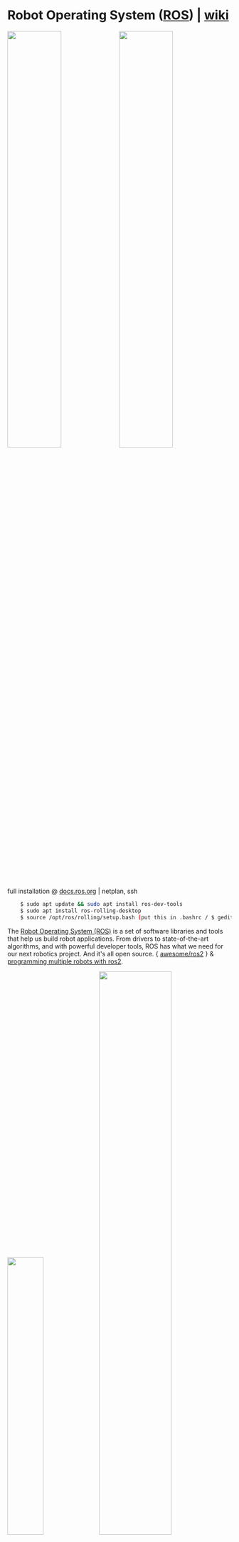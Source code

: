 # Robot Operating System ([ROS](https://www.ros.org/)) | [wiki](https://en.wikipedia.org/wiki/Robot_Operating_System)

<img src="../img/ros.png" width=49%><a> </a><img src="../img/rosindustrial.png" width=49%>

full installation @ [docs.ros.org](https://docs.ros.org/en/rolling/Installation/Ubuntu-Install-Debians.html) | netplan, ssh

```bash
    $ sudo apt update && sudo apt install ros-dev-tools
    $ sudo apt install ros-rolling-desktop
    $ source /opt/ros/rolling/setup.bash (put this in .bashrc / $ gedit ~/.bashrc)
```

The [Robot Operating System (ROS)](https://www.ros.org/) is a set of software libraries and tools that help us build robot applications. From drivers to state-of-the-art algorithms, and with powerful developer tools, ROS has what we need for our next robotics project. And it's all open source. { [awesome/ros2](https://fkromer.github.io/awesome-ros2/) } & [programming multiple robots with ros2](https://osrf.github.io/ros2multirobotbook/intro.html).

<img src="../img/rosdf.png" width=40%><a> </a><img src="../img/rrdd.png" width=57%>

#####  [ROS Framework Overview](https://youtu.be/7TVWlADXwRw) | [ROS 2 : Rolling Ridley](https://docs.ros.org/en/rolling/index.html) | [github/ros2](https://github.com/ros2) | [ETH Z : Programming for Robotics - ROS](https://rsl.ethz.ch/education-students/lectures/ros.html) | [ubuntu/what is ros?](https://ubuntu.com/robotics/what-is-ros) | [ROSCON](https://roscon.ros.org/) | [ROS2 Humble Crash course](https://youtu.be/Gg25GfA456o) | [turtlebot-4](https://youtu.be/T3if0aPj0Eo) | [Building a Legged Robot with ROS (Péter Fankhauser)](https://youtu.be/5BkoGug8HhE) | [@jamesbruton](https://www.youtube.com/@jamesbruton/playlists) | [mini-pupper](https://github.com/mangdangroboticsclub/QuadrupedRobot/tree/mini_pupper)

<img src="./img/ros.gif" width=98%>

ROS processes are represented as nodes in a graph structure, connected by edges called topics. ROS nodes can pass messages to one another through topics, make service calls to other nodes, provide a service for other nodes, or set or retrieve shared data from a communal database called the parameter server. A process called the ROS Master makes all of this possible by registering nodes to itself, setting up node-to-node communication for topics, and controlling parameter server updates. Messages and service calls do not pass through the master, rather the master sets up peer-to-peer communication between all node processes after they register themselves with the master. This decentralized architecture lends itself well to robots, which often consist of a subset of networked computer hardware, and may communicate with off-board computers for heavy computing or commands. List of ROS [tools](https://en.wikipedia.org/wiki/Robot_Operating_System#Tools), [versions and releases](https://en.wikipedia.org/wiki/Robot_Operating_System#Versions_and_releases) and [configuring your ros2 environment](https://docs.ros.org/en/crystal/Tutorials/Configuring-ROS2-Environment.html).

```bash
    $ ros2 run demo_nodes_cpp talker  ( $ ros2 run package_module nodename )
    $ ros2 run demo_nodes_cpp listener
    $ rqt_graph
    $ ros2 run turtlesim turtlesim_node
    $ ros2 run turtlesim turtle_teleop_key (listen to keystrokes)
```

```bash
    $ ros2 topic list
    $ ros2 node list
    $ ros2 run rplidar_ros rplidar_node
    $ ros2 service list
    $ ros2 service call /stop_motor
    $ ros2 service call /stop_motor std_srvs/srv/Empty
```

ros2 workspace:
```bash
          $ sudo apt install python3-colcon-common-extensions
          $ cd /usr/share/colcon_argcomplete/hook/
          $ gedit ~/.bashrc ( source /usr/share/colcon_argcomplete/hook/)
          $ mkdir ros2_ws > $ cd ros2_ws
          $ mkdir src 
(ros2_ws) $ colcon build > $ ls
          $ gedit ~/.bashrc ( source ~/ros2_ws/install/setup.bash )
```

ros2 parameters and remapping:
```bash
    $ ros2 run rplidar_ros rplidar_node --ros-args -p serial_ports:=/dev/ttyUSB0 -r scan:=scan_1
    $ ros2 run rplidar_ros rplidar_node --ros-args -p serial_ports:=/dev/ttyUSB1 -r __ns:=/scanner2
```
`parameters` (-p) are a way to change the behaviour of ros nodes and `remapping` (-r) is similar to reconfiguring of nodes to publish and subscribe to correct nodes. Use `--ros-args` for ros2 parameters and remapping and `__ns` to change namespace.

ros2 launch files make everything simple in one go ` $ ros2 launch testlaunch.py`.

go to 'ros2_ws' and build the package (forming the workspace):

```bash
 $ mkdir -p dev_ws/src 
 $ cd dev_ws/
 $ colcon build --symlink-install
 $ ls
```
We will see that colcon has built `build`, `install`, `log`,  `src` in teh current directory. Packages live inside the `src` directory.

ros2 application (create packages in src):

```bash
 $ ros2 pkg create my_robot_controller  --build-type ament_
 $ ros2 pkg create my_robot_controller  --build-type ament_cmake my_package 
 $ ros2 pkg create my_robot_controller  --build-type ament_python --dependencies rclpy
 $ ls (rclpy in the py package for ros2)
```
'colcon' is the [build tool](https://design.ros2.org/articles/build_tool.html) and 'ament' is the build system. We can have multiple nodes in a package and packages can be dependent on each other. In the package folder > 'package.xml' for meta information. The flag `ament_cmake` is for cpp projects and ros2 will create directories and files: `inlcude`, `src`, `CMakelists.txt`, `package.xml`. Inlcude a new directory `launch` inside the packagename and create the `talker.py`  & `lister.py`.

Reflect the changes in `CMakelists.txt`;

```cpp
    install (DIRECTORY launch
        DESTINATION /share${PROJECT_NAME}
    ) 
```

This will tell colcon on how to install the `launch` directory. The `package.xml` file tells us about dependencies on other packages. Inside the package directory do ` $ git init` to start syncing code with git version control. To run package ` $ ros2 launch my_package talker.py`.


python features and packages: 

```bash
 $ cd packagename
 $ touch feature.py > $ chmod +x feature.py 
```
feature.py:

```python
# /usr/bin/env python3
import rclpy
from rclpy.node import Node

class MyNode(Node):
    def __init__(self):
        super().__init__('first_node') #name of node
        self.get_logger().info('Hello from ROS 2')

def main(args=None):
    rclpy.init(args=args) #initialize ros2 communication
    node = MyNode() #create node
    rclpy.spin(node) #run node indef until killed
    rclpy.shutdown()

if __name__ == '__main__':
    main()
```

Add in `setup.py` of the package to run ros function from terminal. After adding do `$ colcon build ` > `$ source ~/.bashrc` > `$ ros2 run packagename`:

```python
.
.
    entry_points=[
        'console_scripts': [
            "test_node = packagename.nodename:functionname"
        ],
    ]
```

`$ ros2 run packagename` will give us option to run `test_node` :  `$ ros2 run packagename test_node`. For CI/CD of py scripts do :  `$ colcon build --symlink-install` > ` $ source ~/.bashrc `.

```python
class MyNode(Node):
    def __init__(self):
        super().__init__("first_node")
        self.counter_ = 0
        self.create_timer(1.0, self.timer_callback) # every 1 sec prints "Hello"

    def timer_callback(self):
        self.get_logger().info("Hello" + str(self.counter_))
        self.counter_ += 1
```
`$ ros2 node list` > `$ ros2 node info /first_node`  to list all nodes and introspect.

topics: `$ rqt_graph` > `$ ros2 topic list` > `$ ros2 topic info /chatter` > `$ ros2 interface show std_msgs/msg/String`.

`$ ros2 topic echo /chatter` ( it creates a subscriber node ).

ros2 publisher in python node: ` $ touch tele.py `:

```python
    
    import rclpy
    from rclpy.node import Node
    from geometry_msgs.msg import Twist

    class DrawCircleNode(Node):
        def __init__(self):
            super().__init__("draw circle")
            self.cmd_vel_pub_ = self.create_publisher(Twist, '/turtle1/cmd_vel', 10)
            self.timer = self.create_timer(0.5, self.send_velocity_command)
            self.get_logger().info("circle node has been started")

        def send_velocity_command(self):
            msg = Twist()
            msg.linear.x = 2.0
            msg.angular.z = 1.0
            self.cmd_vel_pub.publish(msg)

    def main(args=None):
        rclpy.init(args=args)
        node = DrawCircleNode()
        rclpy.spin(node)
        rclpy.shutdown()

. #in setup.py
.
.
    entry_points=[
        'console_scripts': [
            "draw_circle = packagename.filename:main"
        ],
    ]
```

In `package.xml` add `<depend>geometry_msgs</depend>`, `<depend>turtlesim</depend>`. Check data type with : ` $ros2 topic info /turtle1/cmd_vel`.

ROS 2 Subscriber: ` $ ros2 topic info /turtle1/pose ` > ` $ ros2 interface show turtlesim/msg/Pose ` > ` $  touch pose_subscriber.py`  

```python
    import rclpy
    from rclpy.node import Node
    from turtlesim.msg import Pose

    class PoseSubscriberNode(Node):
        def __init__(self):
            super.__init__("pose_subscriber")
            self.pose_subscriber_ = self.create_subscription(Pose, "/turtle1/pose", self.pose_callback, 10)
        def pose_callback(self, msg: Pose):
            self.get_logger().info(str(msg))

    def main(args=None):
        rclpy.init(args=args)
        node = PoseSubscriberNode()
        rclpy.spin(node)
        rclpy.shutdown()
```

ros2 service : ` $ ros2 service list` > ` $ ros2 run demo_nodes_cpp add_two_ints_server ` > ` $ ros2 service` > ` $ ros2 service type /add_two_ints`.

example service call : ` $ ros2 service call /add_two_ints example_interfaces/srv/AddTwoInts "{'a' : 2,'b' : 5}" `.

Quality of Service (QoS) : QoS helps to set standard configurations in ros2.

```bash
    $ ros2 topic pub /test std_msgs/msg/Int32 "data: 42" --qos-reliability "best_effort"
    $ ros2 topic echo /test  --qos-reliability "best_effort"
```

### The ROS Transform System (TF): Coordinate Transforms

Broadcasting Static Transforms: 
```bash
    $ ros2 run tf2_ros static_transform_publisher x y z yaw pitch roll parent_frame child_frame 
    $ ros2 run tf2_ros static_transform_publisher 1 0 0 0 0 0 robot_1 robot_2
    $ ros2 run tf2_ros static_transform_publisher 2 1 0 0.785 0 0 world robot_1
    $ ros2 run rviz2 rviz2
```

Broadcasting Dynamic Transforms: 
```bash
    $ sudo apt install ros-foxy-xacro ros-foxy-joint-state-publisher-gui
```
[Coordinate Transformations - How robots move through space](https://youtu.be/NGPn9nvLPmg?si=3D_Sic5L27AXIXE_)

URDF file (parameters, robot decription) → robot_state_publisher → [ /tf_static ] (fixed joint transforms), [ /tf ] (Non-fixed joint transforms), [/robot_description] (Copy of URDF).

Instead of having to broadcast whole transforms, all we need to do is publish [/joint_states] → [/robot_state_publisher]. [/simulated_actuator_feedback] → [/joint_states]. Guide: Install ros2 in [vm](https://youtu.be/kjFoWj0GC5E?si=r5hRTpQCdAOjL39b) with linux. 

```bash
$ ros2 run robot_state_publisher robot_state_publisher --ros-args -p robot_description:="$( xacro -/ex_robot.urdf.xacro )"
$ ros2 run joint_state_publisher_gui joint_state_publisher_gui
$ ros2 run tf2_tools view_frames.py
```

## ROS 2 Notes : [URDF](./ros2_urdf.MD), [Gazebo](./ros2_gazebo.MD), [RGB:RGB-D:LiDAR](./ros2_lidar.MD), [ros2_control](./ros2_control.MD), [SLAM | Nav2](./ros2_nav2.MD), [Deep Learing with ROS2](./ros2_dl.MD), [ROS2 with Docker](./ros2_docker.MD)

## ROS 2 Projects: 
### + ROS 2 Navigation: [@rosnav](./rosproj/nav/README.MD)

### + ROS 2 Robotic Arm 6 DoF: [@rosarm](./rosproj/6dof/README.MD)

### + ROS 2 Point Cloud: [@rospcloud](./rosproj/pclab/README.MD)


#### ROS 2 RESOURCES: [An Updated Guide to Docker and ROS 2](https://roboticseabass.com/2023/07/09/updated-guide-docker-and-ros2/), @[webviz](https://github.com/cruise-automation/webviz), @[rosbag.js](https://github.com/cruise-automation/rosbag.js), [Web-Based Visualization using ROS JavaScript Library : ROS Bridge](https://roboticsknowledgebase.com/wiki/tools/roslibjs/)

<img src="./rosproj/docker_ros2_banner.webp" width=100%>



##  [ROS Industrial](https://rosindustrial.org/)

ROS-Industrial is an open-source project that extends the advanced capabilities of ROS software to industrial relevant hardware and applications.

## [NVIDIA Issac ROS](https://developer.nvidia.com/isaac-ros)

<img src="../img/esdf.gif" width=41%><a> </a><img src="../img/elbrus_live.gif" width=57%>

[How do we add LIDAR to a ROS robot?](https://youtu.be/eJZXRncGaGM)
[How to get your robot to see in 3D! (Depth Cameras in ROS)](https://youtu.be/T9xZ22i9-Ys)
[Making Your First ROS Package](https://youtu.be/Y_SyQXTL2XU)
[How do we describe a robot? With URDF! ](https://youtu.be/CwdbsvcpOHM), [ROS Aerial Robotics WG meeting](https://youtu.be/qMt5bOKZw-M?si=bLPPLQojXESnKxBE), [6 degrees of Freedom Robot Manipulator Modeling in ROS2 and Visualization in RViz2 - URDF and Python](https://youtu.be/t67JaKiZY_U?si=GTZicORtiXSA82iq), [Robot Operating System (ROS) Course](https://youtu.be/dDODrSy6cYU?si=_Ix4HeBUdGavZUNk)

resources: [Articulated Robotics](https://www.youtube.com/@ArticulatedRobotics), [Robotics Back End](https://www.youtube.com/@RoboticsBackEnd), [Learn robotics with ROS](https://www.youtube.com/@learn-robotics-with-ros/videos), [ROS Developers OPEN Class](https://www.youtube.com/watch?v=RQ5sAz23pLM&list=PLK0b4e05LnzbuxWCdip-2Tf-SIiZle5NA)